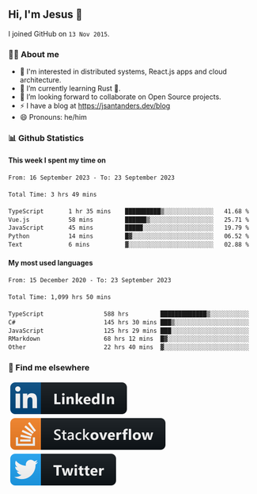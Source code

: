 ## Hi, I'm Jesus 👋

I joined GitHub on `13 Nov 2015`.

<!-- Talking about you -->

### 👨‍💻 About me

- 👦 I'm interested in distributed systems, React.js apps and cloud architecture.
- 🌱 I’m currently learning Rust 🦀.
- 👯 I’m looking forward to collaborate on Open Source projects.
- ⚡️ I have a blog at <https://jsantanders.dev/blog>
- 😄 Pronouns: he/him

### 📊 Github Statistics

#### This week I spent my time on

<!--START_SECTION:weekly-->

```txt
From: 16 September 2023 - To: 23 September 2023

Total Time: 3 hrs 49 mins

TypeScript       1 hr 35 mins    ██████████▒░░░░░░░░░░░░░░   41.68 %
Vue.js           58 mins         ██████▒░░░░░░░░░░░░░░░░░░   25.71 %
JavaScript       45 mins         █████░░░░░░░░░░░░░░░░░░░░   19.79 %
Python           14 mins         █▓░░░░░░░░░░░░░░░░░░░░░░░   06.52 %
Text             6 mins          ▓░░░░░░░░░░░░░░░░░░░░░░░░   02.88 %
```

<!--END_SECTION:weekly-->

#### My most used languages

<!--START_SECTION:alltime-->

```txt
From: 15 December 2020 - To: 23 September 2023

Total Time: 1,099 hrs 50 mins

TypeScript                 588 hrs         █████████████▒░░░░░░░░░░░   53.46 %
C#                         145 hrs 30 mins ███▒░░░░░░░░░░░░░░░░░░░░░   13.23 %
JavaScript                 125 hrs 29 mins ███░░░░░░░░░░░░░░░░░░░░░░   11.41 %
RMarkdown                  68 hrs 12 mins  █▓░░░░░░░░░░░░░░░░░░░░░░░   06.20 %
Other                      22 hrs 40 mins  ▓░░░░░░░░░░░░░░░░░░░░░░░░   02.06 %
```

<!--END_SECTION:alltime-->

### 📢 Find me elsewhere

<p>
  <a target="_blank" href="https://linkedin.com/in/jsantanders">
    <img src="https://github.com/jsantanders/jsantanders/blob/master/img/linkedin.svg" alt="LinkedIn" style="vertical-align:top; margin:4px">
  </a>
  
  <a target="_blank" href="https://stackoverflow.com/users/7318331/jesus-santander">
    <img src="https://github.com/jsantanders/jsantanders/blob/master/img/stackoverflow.svg" alt="StackOverflow" style="vertical-align:top; margin:4px">
  </a>
  
  <a target="_blank" href="http://twitter.com/jsantanders">
    <img src="https://github.com/jsantanders/jsantanders/blob/master/img/twitter.svg" alt="Twitter" style="vertical-align:top; margin:4px">
  </a>
</p>
